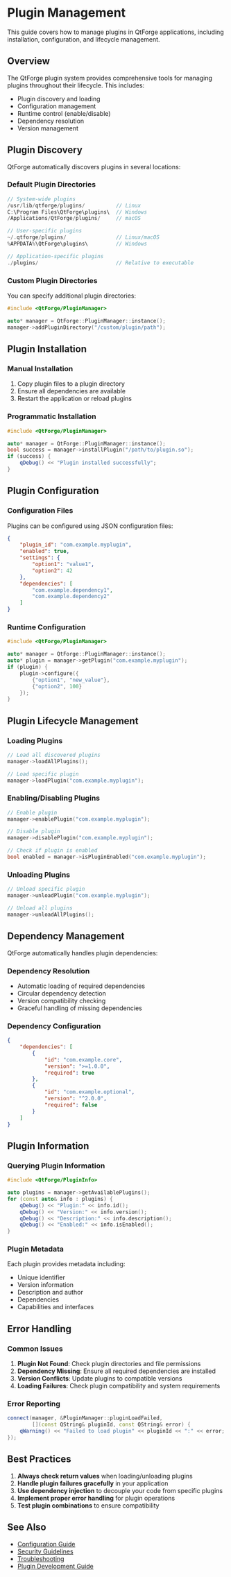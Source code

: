 # Plugin Management

This guide covers how to manage plugins in QtForge applications, including installation, configuration, and lifecycle management.

## Overview

The QtForge plugin system provides comprehensive tools for managing plugins throughout their lifecycle. This includes:

- Plugin discovery and loading
- Configuration management
- Runtime control (enable/disable)
- Dependency resolution
- Version management

## Plugin Discovery

QtForge automatically discovers plugins in several locations:

### Default Plugin Directories

```cpp
// System-wide plugins
/usr/lib/qtforge/plugins/          // Linux
C:\Program Files\QtForge\plugins\  // Windows
/Applications/QtForge/plugins/     // macOS

// User-specific plugins
~/.qtforge/plugins/                // Linux/macOS
%APPDATA%\QtForge\plugins\         // Windows

// Application-specific plugins
./plugins/                         // Relative to executable
```

### Custom Plugin Directories

You can specify additional plugin directories:

```cpp
#include <QtForge/PluginManager>

auto* manager = QtForge::PluginManager::instance();
manager->addPluginDirectory("/custom/plugin/path");
```

## Plugin Installation

### Manual Installation

1. Copy plugin files to a plugin directory
2. Ensure all dependencies are available
3. Restart the application or reload plugins

### Programmatic Installation

```cpp
#include <QtForge/PluginManager>

auto* manager = QtForge::PluginManager::instance();
bool success = manager->installPlugin("/path/to/plugin.so");
if (success) {
    qDebug() << "Plugin installed successfully";
}
```

## Plugin Configuration

### Configuration Files

Plugins can be configured using JSON configuration files:

```json
{
    "plugin_id": "com.example.myplugin",
    "enabled": true,
    "settings": {
        "option1": "value1",
        "option2": 42
    },
    "dependencies": [
        "com.example.dependency1",
        "com.example.dependency2"
    ]
}
```

### Runtime Configuration

```cpp
#include <QtForge/PluginManager>

auto* manager = QtForge::PluginManager::instance();
auto* plugin = manager->getPlugin("com.example.myplugin");
if (plugin) {
    plugin->configure({
        {"option1", "new_value"},
        {"option2", 100}
    });
}
```

## Plugin Lifecycle Management

### Loading Plugins

```cpp
// Load all discovered plugins
manager->loadAllPlugins();

// Load specific plugin
manager->loadPlugin("com.example.myplugin");
```

### Enabling/Disabling Plugins

```cpp
// Enable plugin
manager->enablePlugin("com.example.myplugin");

// Disable plugin
manager->disablePlugin("com.example.myplugin");

// Check if plugin is enabled
bool enabled = manager->isPluginEnabled("com.example.myplugin");
```

### Unloading Plugins

```cpp
// Unload specific plugin
manager->unloadPlugin("com.example.myplugin");

// Unload all plugins
manager->unloadAllPlugins();
```

## Dependency Management

QtForge automatically handles plugin dependencies:

### Dependency Resolution

- Automatic loading of required dependencies
- Circular dependency detection
- Version compatibility checking
- Graceful handling of missing dependencies

### Dependency Configuration

```json
{
    "dependencies": [
        {
            "id": "com.example.core",
            "version": ">=1.0.0",
            "required": true
        },
        {
            "id": "com.example.optional",
            "version": "^2.0.0",
            "required": false
        }
    ]
}
```

## Plugin Information

### Querying Plugin Information

```cpp
#include <QtForge/PluginInfo>

auto plugins = manager->getAvailablePlugins();
for (const auto& info : plugins) {
    qDebug() << "Plugin:" << info.id();
    qDebug() << "Version:" << info.version();
    qDebug() << "Description:" << info.description();
    qDebug() << "Enabled:" << info.isEnabled();
}
```

### Plugin Metadata

Each plugin provides metadata including:

- Unique identifier
- Version information
- Description and author
- Dependencies
- Capabilities and interfaces

## Error Handling

### Common Issues

1. **Plugin Not Found**: Check plugin directories and file permissions
2. **Dependency Missing**: Ensure all required dependencies are installed
3. **Version Conflicts**: Update plugins to compatible versions
4. **Loading Failures**: Check plugin compatibility and system requirements

### Error Reporting

```cpp
connect(manager, &PluginManager::pluginLoadFailed,
        [](const QString& pluginId, const QString& error) {
    qWarning() << "Failed to load plugin" << pluginId << ":" << error;
});
```

## Best Practices

1. **Always check return values** when loading/unloading plugins
2. **Handle plugin failures gracefully** in your application
3. **Use dependency injection** to decouple your code from specific plugins
4. **Implement proper error handling** for plugin operations
5. **Test plugin combinations** to ensure compatibility

## See Also

- [Configuration Guide](configuration.md)
- [Security Guidelines](security.md)
- [Troubleshooting](troubleshooting.md)
- [Plugin Development Guide](../developer-guide/plugin-development.md)
